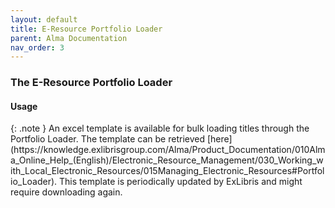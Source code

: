 ```yaml
---
layout: default
title: E-Resource Portfolio Loader
parent: Alma Documentation
nav_order: 3
---
```

### The E-Resource Portfolio Loader

#### Usage


<div markdown="block">
{: .note }
An excel template is available for bulk loading titles through the Portfolio Loader. The template can be retrieved [here](https://knowledge.exlibrisgroup.com/Alma/Product_Documentation/010Alma_Online_Help_(English)/Electronic_Resource_Management/030_Working_with_Local_Electronic_Resources/015Managing_Electronic_Resources#Portfolio_Loader). This template is periodically updated by ExLibris and might require downloading again.
</div>